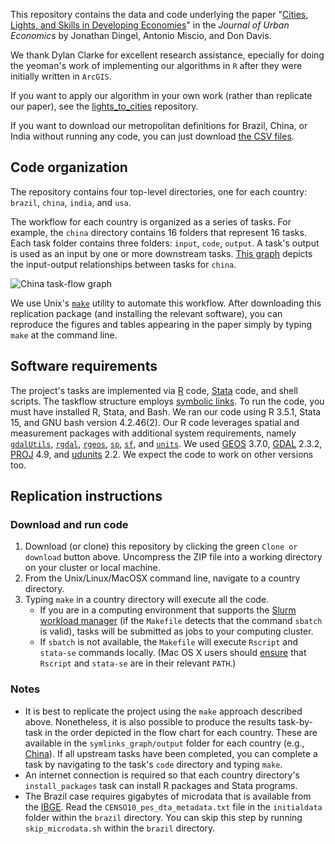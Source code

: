 This repository contains the data and code underlying the paper "[Cities, Lights, and Skills in Developing Economies](http://faculty.chicagobooth.edu/jonathan.dingel/research/DingelMiscioDavis.pdf)" in the _Journal of Urban Economics_ by Jonathan Dingel, Antonio Miscio, and Don Davis.

We thank Dylan Clarke for excellent research assistance, epecially for doing the yeoman's work of implementing our algorithms in `R` after they were initially written in `ArcGIS`.

If you want to apply our algorithm in your own work (rather than replicate our paper), see the [lights_to_cities](https://github.com/jdingel/lights_to_cities) repository.

If you want to download our metropolitan definitions for Brazil, China, or India without running any code, you can just download [the CSV files](http://www.jdingel.com/research/DingelMiscioDavis/index.html).

## Code organization

The repository contains four top-level directories, one for each country: `brazil`, `china`, `india`, and `usa`.

The workflow for each country is organized as a series of tasks.
For example, the `china` directory contains 16 folders that represent 16 tasks.
Each task folder contains three folders: `input`, `code`, `output`.
A task's output is used as an input by one or more downstream tasks.
[This graph](china/symlinks_graph/output/task_flow.png) depicts the input-output relationships between tasks for `china`.

![China task-flow graph](china/symlinks_graph/output/task_flow.png)

We use Unix's [`make`](http://swcarpentry.github.io/make-novice/) utility to automate this workflow.
After downloading this replication package (and installing the relevant software), you can reproduce the figures and tables appearing in the paper simply by typing `make` at the command line.

## Software requirements
The project's tasks are implemented via [R](https://cran.r-project.org/) code, [Stata](http://www.stata.com) code, and shell scripts.
The taskflow structure employs [symbolic links](https://en.wikipedia.org/wiki/Symbolic_link).
To run the code, you must have installed R, Stata, and Bash.
We ran our code using R 3.5.1, Stata 15, and GNU bash version 4.2.46(2).
Our R code leverages spatial and measurement packages with additional system requirements, namely [`gdalUtils`](https://cran.r-project.org/web/packages/gdalUtils/index.html), [`rgdal`](https://cran.r-project.org/web/packages/rgdal/index.html), [`rgeos`](https://cran.r-project.org/web/packages/rgeos/index.html), [`sp`](https://cran.r-project.org/web/packages/units/index.html), [`sf`](https://cran.r-project.org/web/packages/sf/index.html), and [`units`](https://cran.r-project.org/web/packages/units/index.html).
We used [GEOS](https://trac.osgeo.org/geos/) 3.7.0, [GDAL](https://www.gdal.org/usergroup0.html) 2.3.2, [PROJ](https://proj4.org/download.html) 4.9, and [udunits](https://www.unidata.ucar.edu/software/udunits/udunits-current/doc/udunits/udunits2.html) 2.2.
We expect the code to work on other versions too.

## Replication instructions

### Download and run code


1. Download (or clone) this repository by clicking the green `Clone or download` button above.
Uncompress the ZIP file into a working directory on your cluster or local machine.
2. From the Unix/Linux/MacOSX command line, navigate to a country directory.
3. Typing `make` in a country directory will execute all the code.
	* If you are in a computing environment that supports the [Slurm workload manager](https://slurm.schedmd.com/) (if the `Makefile` detects that the command `sbatch` is valid), tasks will be submitted as jobs to your computing cluster.
	* If `sbatch` is not available, the `Makefile` will execute `Rscript` and `stata-se` commands locally.
	(Mac OS X users should [ensure](https://www.stata.com/support/faqs/mac/advanced-topics/) that `Rscript` and `stata-se` are in their relevant `PATH`.)

### Notes
- It is best to replicate the project using the `make` approach described above.
Nonetheless, it is also possible to produce the results task-by-task in the order depicted in the flow chart for each country.
These are available in the `symlinks_graph/output` folder for each country (e.g., [China](china/symlinks_graph/output/graphviz.txt)).
If all upstream tasks have been completed, you can complete a task by navigating to the task's `code` directory and typing `make`.
- An internet connection is required so that each country directory's `install_packages` task can install R packages and Stata programs.
- The Brazil case requires gigabytes of microdata that is available from the [IBGE](http://www.ibge.gov.br).
Read the `CENSO10_pes_dta_metadata.txt` file in the `initialdata` folder within the `brazil` directory.
You can skip this step by running `skip_microdata.sh` within the `brazil` directory.
